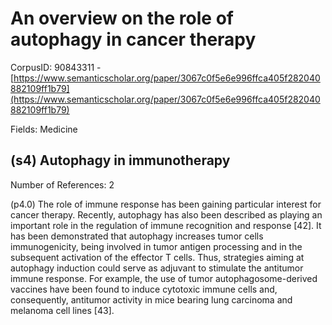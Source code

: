# An overview on the role of autophagy in cancer therapy

CorpusID: 90843311 - [https://www.semanticscholar.org/paper/3067c0f5e6e996ffca405f282040882109ff1b79](https://www.semanticscholar.org/paper/3067c0f5e6e996ffca405f282040882109ff1b79)

Fields: Medicine

## (s4) Autophagy in immunotherapy
Number of References: 2

(p4.0) The role of immune response has been gaining particular interest for cancer therapy. Recently, autophagy has also been described as playing an important role in the regulation of immune recognition and response [42]. It has been demonstrated that autophagy increases tumor cells immunogenicity, being involved in tumor antigen processing and in the subsequent activation of the effector T cells. Thus, strategies aiming at autophagy induction could serve as adjuvant to stimulate the antitumor immune response. For example, the use of tumor autophagosome-derived vaccines have been found to induce cytotoxic immune cells and, consequently, antitumor activity in mice bearing lung carcinoma and melanoma cell lines [43].
